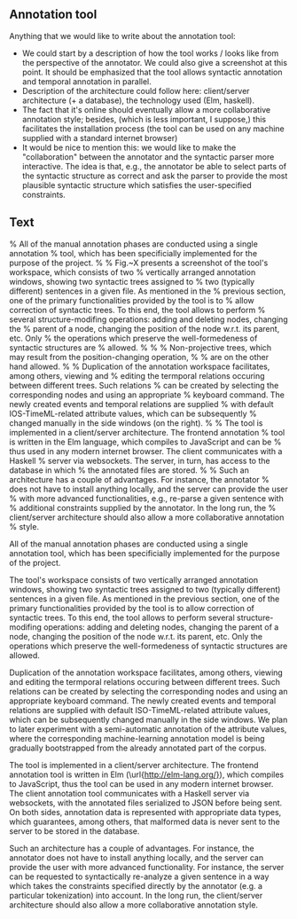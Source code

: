 Annotation tool
---------------

Anything that we would like to write about the annotation tool:
* We could start by a description of how the tool works / looks like 
  from the perspective of the annotator.  We could also give 
  a screenshot at this point.  It should be emphasized that the tool
  allows syntactic annotation and temporal annotation in parallel.
* Description of the architecture could follow here: client/server architecture
  (+ a database), the technology used (Elm, haskell).
* The fact that it's online should eventually allow a more collaborative
  annotation style; besides, (which is less important, I suppose,)
  this facilitates the installation process (the tool can be used on
  any machine supplied with a standard internet browser)
* It would be nice to mention this: we would like to make the "collaboration"
  between the annotator and the syntactic parser more interactive.
  The idea is that, e.g., the annotator be able to select parts of the
  syntactic structure as correct and ask the parser to provide the most plausible
  syntactic structure which satisfies the user-specified constraints.


Text
----

% All of the manual annotation phases are conducted using a single annotation
% tool, which has been specificially implemented for the purpose of the project.
% 
% Fig.~X presents a screenshot of the tool's workspace, which consists of two
% vertically arranged annotation windows, showing two syntactic trees assigned to
% two (typically different) sentences in a given file. As mentioned in the
% previous section, one of the primary functionalities provided by the tool is to
% allow correction of syntactic trees. To this end, the tool allows to perform
% several structure-modifing operations: adding and deleting nodes, changing the
% parent of a node, changing the position of the node w.r.t. its parent, etc. Only
% the operations which preserve the well-formedeness of syntactic structures are
% allowed.
% 
% % Non-projective trees, which may result from the position-changing operation,
% % are on the other hand allowed.
% 
% Duplication of the annotation workspace facilitates, among others, viewing and
% editing the termporal relations occuring between different trees. Such relations
% can be created by selecting the corresponding nodes and using an appropriate
% keyboard command. The newly created events and temporal relations are supplied
% with default IOS-TimeML-related attribute values, which can be subsequently
% changed manually in the side windows (on the right).
% 
% The tool is implemented in a client/server architecture. The frontend annotation
% tool is written in the Elm language, which compiles to JavaScript and can be
% thus used in any modern internet browser. The client communicates with a Haskell
% server via websockets. The server, in turn, has access to the database in which
% the annotated files are stored.
% 
% Such an architecture has a couple of advantages. For instance, the annotator
% does not have to install anything locally, and the server can provide the user
% with more advanced functionalities, e.g., re-parse a given sentence with
% additional constraints supplied by the annotator. In the long run, the
% client/server architecture should also allow a more collaborative annotation
% style.

All of the manual annotation phases are conducted using a single annotation
tool, which has been specificially implemented for the purpose of the project.

The tool's workspace consists of two vertically arranged annotation windows,
showing two syntactic trees assigned to two (typically different) sentences in a
given file. As mentioned in the previous section, one of the primary
functionalities provided by the tool is to allow correction of syntactic trees.
To this end, the tool allows to perform several structure-modifing operations:
adding and deleting nodes, changing the parent of a node, changing the position
of the node w.r.t. its parent, etc. Only the operations which preserve the
well-formedeness of syntactic structures are allowed.

Duplication of the annotation workspace facilitates, among others, viewing and
editing the termporal relations occuring between different trees. Such relations
can be created by selecting the corresponding nodes and using an appropriate
keyboard command. The newly created events and temporal relations are supplied
with default ISO-TimeML-related attribute values, which can be subsequently
changed manually in the side windows. We plan to later experiment with a
semi-automatic annotation of the attribute values, where the corresponding
machine-learning annotation model is being gradually bootstrapped from the
already annotated part of the corpus.

The tool is implemented in a client/server architecture. The frontend annotation
tool is written in Elm (\url{http://elm-lang.org/}), which compiles to
JavaScript, thus the tool can be used in any modern internet browser. The client
annotation tool communicates with a Haskell server via websockets, with the
annotated files serialized to JSON before being sent. On both sides, annotation
data is represented with appropriate data types, which guarantees, among others,
that malformed data is never sent to the server to be stored in the database.

Such an architecture has a couple of advantages. For instance, the annotator
does not have to install anything locally, and the server can provide the user
with more advanced functionality. For instance, the server can be requested to
syntactically re-analyze a given sentence in a way which takes the constraints
specified directly by the annotator (e.g. a particular tokenization) into
account. In the long run, the client/server architecture should also allow a
more collaborative annotation style.

